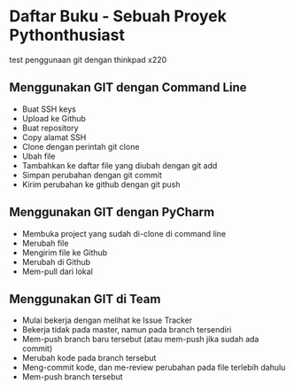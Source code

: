 # Daftar Buku - Sebuah Proyek Pythonthusiast
test penggunaan git dengan thinkpad x220

## Menggunakan GIT dengan Command Line
- Buat SSH keys
- Upload ke Github
- Buat repository
- Copy alamat SSH
- Clone dengan perintah git clone <alamat ssh>
- Ubah file
- Tambahkan ke daftar file yang diubah dengan git add
- Simpan perubahan dengan git commit
- Kirim perubahan ke github dengan git push

## Menggunakan GIT dengan PyCharm
- Membuka project yang sudah di-clone di command line
- Merubah file
- Mengirim file ke Github
- Merubah di Github
- Mem-pull dari lokal

## Menggunakan GIT di Team
- Mulai bekerja dengan melihat ke Issue Tracker
- Bekerja tidak pada master, namun pada branch tersendiri
- Mem-push branch baru tersebut (atau mem-push jika sudah ada commit)
- Merubah kode pada branch tersebut
- Meng-commit kode, dan me-review perubahan pada file terlebih dahulu
- Mem-push branch tersebut